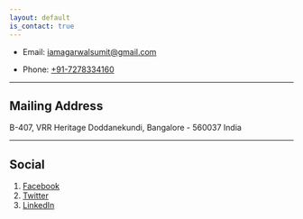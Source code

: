 ```yaml
---
layout: default
is_contact: true
---
```


* Email: [iamagarwalsumit@gmail.com](mailto:iamagarwalsumit@gmail.com)

* Phone: [+91-7278334160](tel:+91-7278334160)

---

## Mailing Address

B-407, VRR Heritage
Doddanekundi, Bangalore - 560037
India

---

## Social

1. [Facebook](https://facebook.com/iamagarwalsumit)
2. [Twitter](https://facebook.com/meagarwalsumit)
3. [LinkedIn](https://linked.com/in/iamagarwalsumit)
